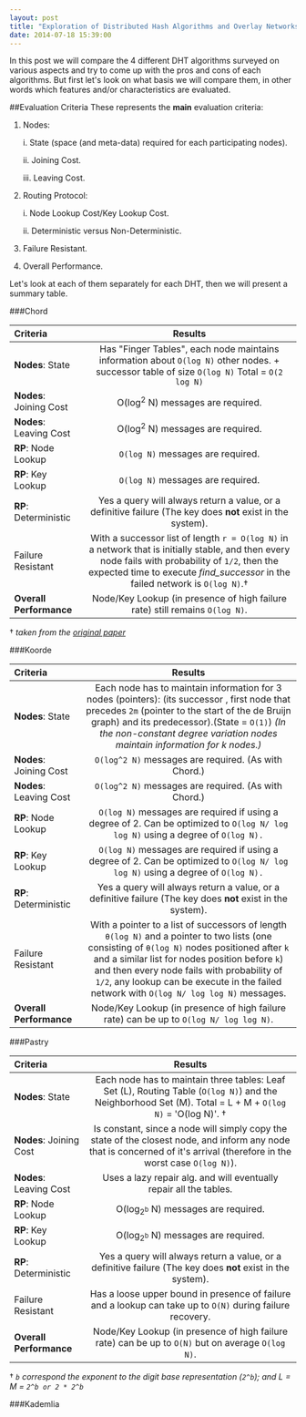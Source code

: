 ```yaml
---
layout: post
title: "Exploration of Distributed Hash Algorithms and Overlay Networks: Comparison"
date: 2014-07-18 15:39:00
---
```


In this post we will compare the 4 different DHT algorithms surveyed on various aspects and try to come up with the pros and cons of each algorithms. But first let's look on what basis we will compare them, in other words which features and/or characteristics are evaluated.

##Evaluation Criteria
These represents the **main** evaluation criteria:

1. Nodes:
    
	i. State (space (and meta-data) required for each participating nodes).
	
	ii. Joining Cost.
	
	iii. Leaving Cost.
	
2. Routing Protocol:
	
	i. Node Lookup Cost/Key Lookup Cost.
	
	ii. Deterministic versus Non-Deterministic.

3. Failure Resistant.

4. Overall Performance.

Let's look at each of them separately for each DHT, then we will present a summary table.

###Chord

Criteria | Results
:-- | :--:
**Nodes**: State | Has "Finger Tables", each node maintains information about `O(log N)` other nodes. + successor table of size `O(log N)` Total = `O(2 log N)`
**Nodes**: Joining Cost | O(log<sup>2</sup> N) messages are required.
**Nodes**: Leaving Cost | O(log<sup>2</sup> N) messages are required.
**RP**: Node Lookup | `O(log N)` messages are required.  
**RP**: Key Lookup | `O(log N)` messages are required. 
**RP**: Deterministic | Yes a query will always return a value, or a definitive failure (The key does **not** exist in the system).
Failure Resistant | With a successor list of length `r = O(log N)` in a network that is initially stable, and then every node fails with probability of `1/2`, then the expected time to execute *find_successor* in the failed network is `O(log N)`.† 
**Overall Performance** | Node/Key Lookup (in presence of high failure rate) still remains `O(log N)`.

† *taken from the [original paper](http://pdos.csail.mit.edu/papers/chord:sigcomm01/chord_sigcomm.pdf)*

###Koorde

Criteria | Results
:-- | :--:
**Nodes**: State | Each node has to maintain information for 3 nodes (pointers): (its successor , first node that precedes `2m` (pointer to the start of the de Bruijn graph) and its predecessor).(State = `O(1)`) *(In the non-constant degree variation nodes maintain information for k nodes.)*
**Nodes**: Joining Cost | `O(log^2 N)` messages are required. (As with Chord.)
**Nodes**: Leaving Cost | `O(log^2 N)` messages are required. (As with Chord.)
**RP**: Node Lookup | `O(log N)` messages are required if using a degree of 2. Can be optimized to `O(log N/ log log N)` using a degree of `O(log N).`
**RP**: Key Lookup | `O(log N)` messages are required if using a degree of 2. Can be optimized to `O(log N/ log log N)` using a degree of `O(log N).`
**RP**: Deterministic | Yes a query will always return a value, or a definitive failure (The key does **not** exist in the system).
Failure Resistant | With a pointer to a list of successors of length `θ(log N)` and a pointer to two lists (one consisting of `θ(log N)` nodes positioned after `k` and a similar list for nodes position before `k`) and then every node fails with probability of `1/2`, any lookup can be execute in the failed network with `O(log N/ log log N)` messages. 
**Overall Performance** | Node/Key Lookup (in presence of high failure rate) can be up to `O(log N/ log log N)`.

###Pastry

Criteria | Results
:-- | :--:
**Nodes**: State | Each node has to maintain three tables: Leaf Set (L), Routing Table (`O(log N)`) and the Neighborhood Set (M). Total = L + M + `O(log N)` = 'O(log N)'. †
**Nodes**: Joining Cost | Is constant, since a node will simply copy the state of the closest node, and inform any node that is concerned of it's arrival (therefore in the worst case `O(log N)`).
**Nodes**: Leaving Cost | Uses a lazy repair alg. and will eventually repair all the tables. 
**RP**: Node Lookup | O(log<sub>2<sup>b</sup></sub> N) messages are required.
**RP**: Key Lookup | O(log<sub>2<sup>b</sup></sub> N) messages are required.
**RP**: Deterministic | Yes a query will always return a value, or a definitive failure (The key does **not** exist in the system).
Failure Resistant | Has a loose upper bound in presence of failure and a lookup can take up to `O(N)` during failure recovery.
**Overall Performance** | Node/Key Lookup (in presence of high failure rate) can be up to `O(N)` but on average `O(log N)`.

† *`b` correspond the exponent to the digit base representation (`2^b`); and L = M = `2^b or 2 * 2^b`*

###Kademlia
